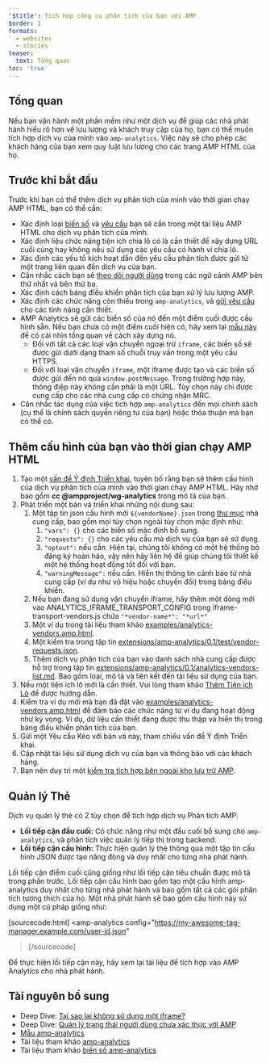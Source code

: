 ```yaml
---
'$title': Tích hợp công cụ phân tích của bạn với AMP
$order: 1
formats:
  - websites
  - stories
teaser:
  text: Tổng quan
toc: 'true'
---
```


<!--
This file is imported from https://github.com/ampproject/amphtml/blob/main/extensions/amp-analytics/integrating-analytics.md.
Please do not change this file.
If you have found a bug or an issue please
have a look and request a pull request there.
-->

## Tổng quan <a name="overview"></a>

Nếu bạn vận hành một phần mềm như một dịch vụ để giúp các nhà phát hành hiểu rõ hơn về lưu lượng và khách truy cập của họ, bạn có thể muốn tích hợp dịch vụ của mình vào `amp-analytics`. Việc này sẽ cho phép các khách hàng của bạn xem quy luật lưu lượng cho các trang AMP HTML của họ.

## Trước khi bắt đầu <a name="before-you-begin"></a>

Trước khi bạn có thể thêm dịch vụ phân tích của mình vào thời gian chạy AMP HTML, bạn có thể cần:

- Xác định loại [biến số](https://github.com/ampproject/amphtml/blob/main/extensions/amp-analytics/analytics-vars.md) và [yêu cầu](https://github.com/ampproject/amphtml/blob/main/extensions/amp-analytics/amp-analytics.md#requests) bạn sẽ cần trong một tài liệu AMP HTML cho dịch vụ phân tích của mình.
- Xác định liệu chức năng tiện ích chia lô có là cần thiết để xây dựng URL cuối cùng hay không nếu sử dụng các yêu cầu có hành vi chia lô.
- Xác định các yếu tố kích hoạt dẫn đến yêu cầu phân tích được gửi từ một trang liên quan đến dịch vụ của bạn.
- Cân nhắc cách bạn sẽ [theo dõi người dùng](https://github.com/ampproject/amphtml/blob/main/docs/spec/amp-managing-user-state.md) trong các ngữ cảnh AMP bên thứ nhất và bên thứ ba.
- Xác định cách bảng điều khiển phân tích của bạn xử lý lưu lượng AMP.
- Xác định các chức năng còn thiếu trong `amp-analytics`, và [gửi yêu cầu](https://github.com/ampproject/amphtml/issues/new) cho các tính năng cần thiết.
- AMP Analytics sẽ gửi các biến số của nó đến một điểm cuối được cấu hình sẵn. Nếu bạn chưa có một điểm cuối hiện có, hãy xem lại [mẫu này](https://github.com/ampproject/amp-publisher-sample#amp-analytics-sample) để có cái nhìn tổng quan về cách xây dựng nó.
  - Đối với tất cả các loại vận chuyển ngoại trừ `iframe`, các biến số sẽ được gửi dưới dạng tham số chuỗi truy vấn trong một yêu cầu HTTPS.
  - Đối với loại vận chuyển `iframe`, một iframe được tạo và các biến số được gửi đến nó qua `window.postMessage`. Trong trường hợp này, thông điệp này không cần phải là một URL. Tùy chọn này chỉ được cung cấp cho các nhà cung cấp có chứng nhận MRC.
- Cân nhắc tác dụng của việc tích hợp `amp-analytics` đến mọi chính sách (cụ thể là chính sách quyền riêng tư của bạn) hoặc thỏa thuận mà bạn có thể có.

## Thêm cấu hình của bạn vào thời gian chạy AMP HTML <a name="adding-your-configuration-to-the-amp-html-runtime"></a>

1. Tạo một [vấn đề Ý định Triển khai](https://github.com/ampproject/amphtml/blob/main/extensions/amp-analytics/../../docs/contributing.md#contributing-features), tuyên bố rằng bạn sẽ thêm cấu hình của dịch vụ phân tích của mình vào thời gian chạy AMP HTML. Hãy nhớ bao gồm **cc @ampproject/wg-analytics** trong mô tả của bạn.
2. Phát triển một bản vá triển khai những nội dung sau:
   1. Một tập tin json cấu hình mới `${vendorName}.json` trong [thư mục](https://github.com/ampproject/amphtml/tree/main/extensions/amp-analytics/0.1/vendors) nhà cung cấp, bao gồm mọi tùy chọn ngoài tùy chọn mặc định như:
      1. `"vars": {}` cho các biến số mặc định bổ sung.
      2. `"requests": {}` cho các yêu cầu mà dịch vụ của bạn sẽ sử dụng.
      3. `"optout":` nếu cần. Hiện tại, chúng tôi không có một hệ thống bỏ đăng ký hoàn hảo, vậy nên hãy liên hệ để giúp chúng tôi thiết kế một hệ thống hoạt động tốt đối với bạn.
      4. `"warningMessage":` nếu cần. Hiển thị thông tin cảnh báo từ nhà cung cấp (ví dụ như vô hiệu hoặc chuyển đổi) trong bảng điều khiển.
   2. Nếu bạn đang sử dụng vận chuyển iframe, hãy thêm một dòng mới vào ANALYTICS_IFRAME_TRANSPORT_CONFIG trong iframe-transport-vendors.js chứa `"*vendor-name*": "*url*"`
   3. Một ví dụ trong tài liệu tham khảo [examples/analytics-vendors.amp.html](https://github.com/ampproject/amphtml/blob/main/extensions/amp-analytics/../../examples/analytics-vendors.amp.html).
   4. Một kiểm tra trong tập tin [extensions/amp-analytics/0.1/test/vendor-requests.json](https://github.com/ampproject/amphtml/blob/main/extensions/amp-analytics/../../extensions/amp-analytics/0.1/test/vendor-requests.json).
   5. Thêm dịch vụ phân tích của bạn vào danh sách nhà cung cấp được hỗ trợ trong tập tin [extensions/amp-analytics/0.1/analytics-vendors-list.md](https://github.com/ampproject/amphtml/blob/main/extensions/amp-analytics/./analytics-vendors-list.md). Bao gồm loại, mô tả và liên kết đến tài liệu sử dụng của bạn.
3. Nếu một tiện ích lô mới là cần thiết. Vui lòng tham khảo [Thêm Tiện ích Lô](#add-batch-plugin) để được hướng dẫn.
4. Kiểm tra ví dụ mới mà bạn đã đặt vào [examples/analytics-vendors.amp.html](https://github.com/ampproject/amphtml/blob/main/extensions/amp-analytics/../../examples/analytics-vendors.amp.html) để đảm bảo các chức năng từ ví dụ đang hoạt động như kỳ vọng. Ví dụ, dữ liệu cần thiết đang được thu thập và hiển thị trong bảng điều khiển phân tích của bạn.
5. Gửi một Yêu cầu Kéo với bản vá này, tham chiếu vấn đề Ý định Triển khai.
6. Cập nhật tài liệu sử dụng dịch vụ của bạn và thông báo với các khách hàng.
7. Bạn nên duy trì một [kiểm tra tích hợp bên ngoài kho lưu trữ AMP](https://github.com/ampproject/amphtml/blob/main/extensions/amp-analytics/../../3p/README.md#adding-proper-integration-tests).

## Quản lý Thẻ <a name="tag-managers"></a>

Dịch vụ quản lý thẻ có 2 tùy chọn để tích hợp dịch vụ Phân tích AMP:

- **Lối tiếp cận đầu cuối:** Có chức năng như một đầu cuối bổ sung cho `amp-analytics`, và phân tích việc quản lý tiếp thị trong backend.
- **Lối tiếp cận cấu hình:** Thực hiện quản lý thẻ thông qua một tập tin cấu hình JSON được tạo năng động và duy nhất cho từng nhà phát hành.

Lối tiếp cận điểm cuối cũng giống như lối tiếp cận tiêu chuẩn được mô tả trong phần trước. Lối tiếp cận cấu hình bao gồm tạo một cấu hình amp-analytics duy nhất cho từng nhà phát hành và bao gồm tất cả các gói phân tích tương thích của họ. Một nhà phát hành sẽ bao gồm cấu hình này sử dụng một cú pháp giống như:

[sourcecode:html]
<amp-analytics
config="https://my-awesome-tag-manager.example.com/user-id.json"

> </amp-analytics>
> [/sourcecode]

Để thực hiện lối tiếp cận này, hãy xem lại tài liệu để tích hợp vào AMP Analytics cho nhà phát hành.

## Tài nguyên bổ sung <a name="further-resources"></a>

- Deep Dive: [Tại sao lại không sử dụng một iframe?](https://github.com/ampproject/amphtml/blob/main/extensions/amp-analytics/why-not-iframe.md)
- Deep Dive: [Quản lý trạng thái người dùng chưa xác thực với AMP](https://github.com/ampproject/amphtml/blob/main/docs/spec/amp-managing-user-state.md)
- [Mẫu amp-analytics](https://github.com/ampproject/amp-publisher-sample#amp-analytics-sample)
- Tài liệu tham khảo [amp-analytics](https://amp.dev/documentation/components/amp-analytics)
- Tài liệu tham khảo [biến số amp-analytics](https://github.com/ampproject/amphtml/blob/main/extensions/amp-analytics/analytics-vars.md)
